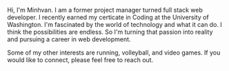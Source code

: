 Hi, I'm Minhvan. I am a former project manager turned full stack web developer. I recently earned my certicate in Coding at the University of Washington. I'm fascinated by the world of technology and what it can do. I think the possibilities are endless. So I'm turning that passion into reality and pursuing a career in web development. 

Some of my other interests are running, volleyball, and video games. If you would like to connect, please feel free to reach out.
